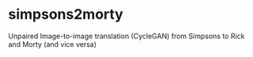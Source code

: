 # simpsons2morty
Unpaired Image-to-image translation (CycleGAN) from Simpsons to Rick and Morty (and vice versa)
